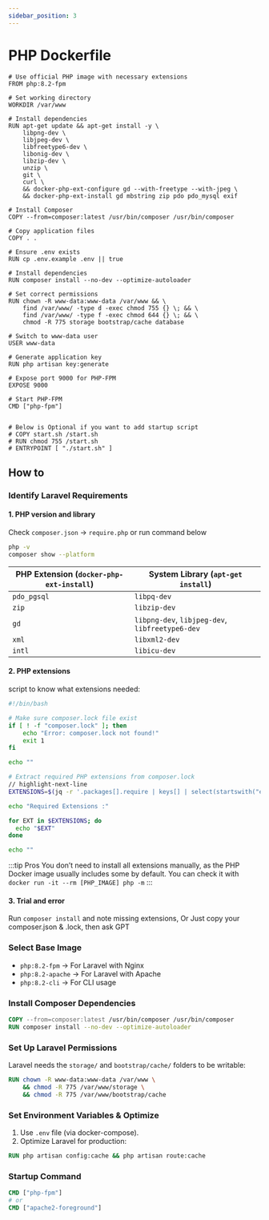 ```yaml
---
sidebar_position: 3
---
```


# PHP Dockerfile

```docker title='Dockerfile'
# Use official PHP image with necessary extensions
FROM php:8.2-fpm

# Set working directory
WORKDIR /var/www

# Install dependencies
RUN apt-get update && apt-get install -y \
    libpng-dev \
    libjpeg-dev \
    libfreetype6-dev \
    libonig-dev \
    libzip-dev \
    unzip \
    git \
    curl \
    && docker-php-ext-configure gd --with-freetype --with-jpeg \
    && docker-php-ext-install gd mbstring zip pdo pdo_mysql exif

# Install Composer
COPY --from=composer:latest /usr/bin/composer /usr/bin/composer

# Copy application files
COPY . .

# Ensure .env exists
RUN cp .env.example .env || true

# Install dependencies
RUN composer install --no-dev --optimize-autoloader

# Set correct permissions
RUN chown -R www-data:www-data /var/www && \
    find /var/www/ -type d -exec chmod 755 {} \; && \
    find /var/www/ -type f -exec chmod 644 {} \; && \
    chmod -R 775 storage bootstrap/cache database

# Switch to www-data user
USER www-data
    
# Generate application key
RUN php artisan key:generate

# Expose port 9000 for PHP-FPM
EXPOSE 9000

# Start PHP-FPM
CMD ["php-fpm"]


# Below is Optional if you want to add startup script
# COPY start.sh /start.sh
# RUN chmod 755 /start.sh
# ENTRYPOINT [ "./start.sh" ]
```

## How to

### Identify Laravel Requirements
#### 1. PHP version and library
Check `composer.json` → `require.php` or run command below
```sh
php -v
composer show --platform
```

| PHP Extension (`docker-php-ext-install`) | System Library (`apt-get install`) |
|-----------------------------------------|-----------------------------------|
| `pdo_pgsql`                             | `libpq-dev`                        |
| `zip`                                   | `libzip-dev`                       |
| `gd`                                    | `libpng-dev`, `libjpeg-dev`, `libfreetype6-dev` |
| `xml`                                   | `libxml2-dev`                      |
| `intl`                                  | `libicu-dev`                        |

#### 2. PHP extensions
script to know what extensions needed: 
```sh
#!/bin/bash

# Make sure composer.lock file exist
if [ ! -f "composer.lock" ]; then
    echo "Error: composer.lock not found!"
    exit 1
fi

echo ""

# Extract required PHP extensions from composer.lock
// highlight-next-line
EXTENSIONS=$(jq -r '.packages[].require | keys[] | select(startswith("ext-"))' composer.lock | sort -u | sed 's/"//g')

echo "Required Extensions :"

for EXT in $EXTENSIONS; do
  echo "$EXT"
done

echo ""
```

:::tip Pros
You don’t need to install all extensions manually, as the PHP Docker image usually includes some by default. You can check it with `docker run -it --rm [PHP_IMAGE] php -m`
:::

#### 3. Trial and error
Run `composer install` and note missing extensions, Or Just copy your composer.json & .lock, then ask GPT


### Select Base Image
- `php:8.2-fpm` → For Laravel with Nginx
- `php:8.2-apache` → For Laravel with Apache
- `php:8.2-cli` → For CLI usage

### Install Composer Dependencies
```Dockerfile
COPY --from=composer:latest /usr/bin/composer /usr/bin/composer
RUN composer install --no-dev --optimize-autoloader
```

### Set Up Laravel Permissions
Laravel needs the `storage/` and `bootstrap/cache/` folders to be writable:
```Dockerfile
RUN chown -R www-data:www-data /var/www \
    && chmod -R 775 /var/www/storage \
    && chmod -R 775 /var/www/bootstrap/cache
```

###  Set Environment Variables & Optimize
1. Use `.env` file (via docker-compose).
2. Optimize Laravel for production:
```Dockerfile
RUN php artisan config:cache && php artisan route:cache
```

### Startup Command
```Dockerfile
CMD ["php-fpm"]
# or
CMD ["apache2-foreground"]
```